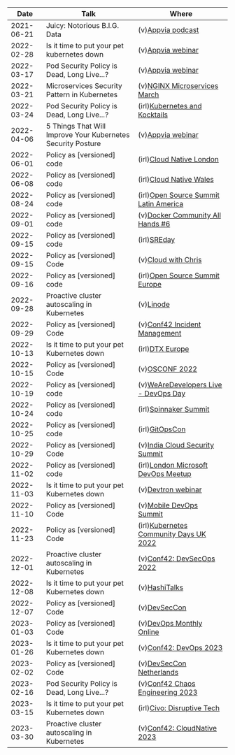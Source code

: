 | Date       | Talk                                                        | Where                                                                                                                               |
| ---------- | ----------------------------------------------------------- | ----------------------------------------------------------------------------------------------------------------------------------- |
| 2021-06-21 | Juicy: Notorious B.I.G. Data                                | (v)[Appvia podcast](https://www.appvia.io/podcast/8901725)                                                                          |
| 2022-02-28 | Is it time to put your pet kubernetes down                  | (v)[Appvia webinar](https://www.youtube.com/watch?v=4YA9sC6Z1YQ)                                                                    |
| 2022-03-17 | Pod Security Policy is Dead, Long Live...?                  | (v)[Appvia webinar](https://www.brighttalk.com/webcast/18932/535753)                                                                |
| 2022-03-21 | Microservices Security Pattern in Kubernetes                | (v)[NGINX Microservices March](https://www.youtube.com/watch?v=k1TYMMxgldY)                                                         |
| 2022-03-24 | Pod Security Policy is Dead, Long Live...?                  | (irl)[Kubernetes and Kocktails](https://www.youtube.com/watch?v=C5ohERIhlrY)                                                        |
| 2022-04-06 | 5 Things That Will Improve Your Kubernetes Security Posture | (v)[Appvia webinar](https://www.brighttalk.com/webcast/18932/528461)                                                                |
| 2022-06-01 | Policy as [versioned] code                                  | (irl)[Cloud Native London](https://www.youtube.com/watch?v=kujkYxU8HoM)                                                             |
| 2022-06-08 | Policy as [versioned] code                                  | (irl)[Cloud Native Wales](https://twitter.com/CloudNativeWal/status/1534595387658477570)                                            |
| 2022-08-24 | Policy as [versioned] code                                  | (irl)[Open Source Summit Latin America](https://www.youtube.com/watch?v=tw5pWgVXO_g)                                                |
| 2022-09-01 | Policy as [versioned] code                                  | (v)[Docker Community All Hands #6](https://www.youtube.com/watch?v=M4x2G8Toxno)                                                     |
| 2022-09-15 | Policy as [versioned] code                                  | (irl)[SREday](https://www.youtube.com/watch?v=qIx53UfLmLc)                                                                          |
| 2022-09-15 | Policy as [versioned] Code                                  | (v)[Cloud with Chris](https://www.youtube.com/watch?v=uvGJSqSFCqg)                                                                  |
| 2022-09-16 | Policy as [versioned] code                                  | (irl)[Open Source Summit Europe](https://www.youtube.com/watch?v=xRgo9HDV_2I)                                                       |
| 2022-09-28 | Proactive cluster autoscaling in Kubernetes                 | (v)[Linode](https://www.linode.com/event/proactive-cluster-autoscaling-in-kubernetes/)                                              |
| 2022-09-29 | Policy as [versioned] Code                                  | (v)[Conf42 Incident Management](https://www.youtube.com/watch?v=uYX8ffoiE5Y)                                                        |
| 2022-10-13 | Is it time to put your pet Kubernetes down                  | (irl)[DTX Europe](https://dtxucx.app.swapcard.com/widget/event/dtx-ucx-europe-2022-or-irx-2022/planning/UGxhbm5pbmdfMTAwNTc3MA==)   |
| 2022-10-15 | Policy as [versioned] Code                                  | (v)[OSCONF 2022](https://www.youtube.com/live/Tlce19gYY9Q?feature=share&t=4257)                                                     |
| 2022-10-19 | Policy as [versioned] code                                  | (v)[WeAreDevelopers Live - DevOps Day](https://www.youtube.com/live/LS9jKBKapkM?feature=share&t=3671)                               |
| 2022-10-24 | Policy as [versioned] code                                  | (irl)[Spinnaker Summit](https://www.youtube.com/watch?v=_ItchT4okpA)                                                                |
| 2022-10-25 | Policy as [versioned] code                                  | (irl)[GitOpsCon](https://www.youtube.com/watch?v=Nstv7OA4abo)                                                                       |
| 2022-10-29 | Policy as [versioned] Code                                  | (v)[India Cloud Security Summit](https://www.youtube.com/watch?v=_-oE3646Tpw)                                                       |
| 2022-11-02 | Policy as [versioned] code                                  | (irl)[London Microsoft DevOps Meetup](https://www.meetup.com/london-microsoft-devops/events/287854448/)                             |
| 2022-11-03 | Is it time to put your pet Kubernetes down                  | (v)[Devtron webinar](https://www.youtube.com/watch?v=6nDLDmSIBQ0)                                                                   |
| 2022-11-10 | Policy as [versioned] Code                                  | (v)[Mobile DevOps Summit](https://www.youtube.com/watch?v=Qm9a-jJWKak)                                                              |
| 2022-11-23 | Policy as [versioned] Code                                  | (irl)[Kubernetes Community Days UK 2022](https://www.youtube.com/watch?v=yL62l-XE268)                                               |
| 2022-12-01 | Proactive cluster autoscaling in Kubernetes                 | (v)[Conf42: DevSecOps 2022](https://www.youtube.com/watch?v=AF2FjGTBRUQ)                                                            |
| 2022-12-08 | Is it time to put your pet Kubernetes down                  | (v)[HashiTalks](https://www.youtube.com/watch?v=8hIMmNMOtzE)                                                                        |
| 2022-12-07 | Policy as [versioned] Code                                  | (v)[DevSecCon](https://www.youtube.com/watch?v=_NOmk8gRdXw)                                                                         |
| 2023-01-03 | Policy as [versioned] Code                                  | (v)[DevOps Monthly Online](https://www.youtube.com/watch?v=yUu8l7E2dR0)                                                             |
| 2023-01-26 | Is it time to put your pet Kubernetes down                  | (v)[Conf42: DevOps 2023](https://www.youtube.com/watch?v=6-UTY50pGx8)                                                               |
| 2023-02-02 | Policy as [versioned] Code                                  | (v)[DevSecCon Netherlands](https://www.youtube.com/watch?v=T9jlT2kTGlM)                                                             |
| 2023-02-16 | Pod Security Policy is Dead, Long Live...?                  | (v)[Conf42 Chaos Engineering 2023](https://www.youtube.com/watch?v=bpj5bRAJ2J0)                                                     |
| 2023-03-15 | Is it time to put your pet Kubernetes down                  | (irl)[Civo: Disruptive Tech](https://www.youtube.com/watch?v=czpbXvZ7J_E)                                                           |
| 2023-03-30 | Proactive cluster autoscaling in Kubernetes                 | (v)[Conf42: CloudNative 2023](https://www.conf42.com/Cloud_Native_2023_Chris_NesbittSmith_proactive_cluster_autoscaling_kubernetes) |
